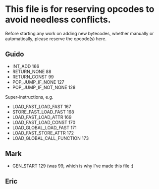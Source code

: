 # This file is for reserving opcodes to avoid needless conflicts.

Before starting any work on adding new bytecodes, whether manually or automatically, please reserve the opcode(s) here.


## Guido

* INT_ADD 166
* RETURN_NONE 88
* RETURN_CONST 99
* POP_JUMP_IF_NONE 127
* POP_JUMP_IF_NOT_NONE 128

Super-instructions, e.g.
* LOAD_FAST_LOAD_FAST 167
* STORE_FAST_LOAD_FAST 168
* LOAD_FAST_LOAD_ATTR 169
* LOAD_FAST_LOAD_CONST 170
* LOAD_GLOBAL_LOAD_FAST 171
* LOAD_FAST_STORE_ATTR 172
* LOAD_GLOBAL_CALL_FUNCTION 173

## Mark

* GEN_START 129 (was 99, which is why I've made this file :)

## Eric
